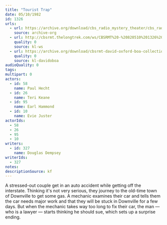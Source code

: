 ```yaml
---
title: "Tourist Trap"
date: 05/10/1982
id: 1326
urls: 
  - url: https://archive.org/download/cbs_radio_mystery_theater/cbs_radio_mystery_theater-1301-1350.zip/cbs_radio_mystery_theater-1301-1350%2Fcbsrmt_1326_tourist_trap.mp3
    source: archive-org
  - url: http://cbsrmt.thelongtrek.com/ws/CBSRMT%20-%20820510%201326%20Tourist%20Trap_ws.mp3
    quality: 0
    source: kl-ws
  - url: https://archive.org/download/cbsrmt-david-oxford-boa-collection/CBSRMT-820510-1326-Tourist-Trap-(128-48)_WBBM-JE-{BoA}.mp3
    quality: 0
    source: kl-davidoboa
audioQuality: 0
tags: 
multipart: 0
actors:  
  - id: 58
    name: Paul Hecht  
  - id: 26
    name: Teri Keane  
  - id: 95
    name: Earl Hammond  
  - id: 10
    name: Evie Juster
actorIds:  
  - 58  
  - 26  
  - 95  
  - 10
writers:  
  - id: 327
    name: Douglas Dempsey
writerIds:  
  - 327
notes: 
descriptionSource: kf
---
```

A stressed-out couple get in an auto accident while getting off the interstate. Thinking it's not very serious, they journey to the old-time town of Downville to get some gas. A mechanic examines their car and tells them the car needs major work and that they will be stuck in Downville for a few days. But when the mechanic takes way too long to fix their car, the man — who is a lawyer — starts thinking he should sue, which sets up a surprise ending.
